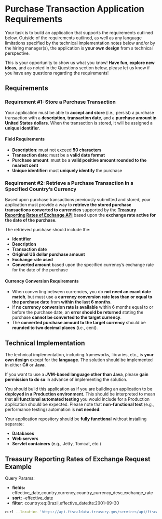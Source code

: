 # Purchase Transaction Application Requirements

Your task is to build an application that supports the requirements outlined below. Outside of the requirements outlined, as well as any language limitations specified by the technical implementation notes below and/or by the hiring manager(s), the application is **your own design** from a technical perspective.

This is your opportunity to show us what you know! **Have fun, explore new ideas**, and as noted in the Questions section below, please let us know if you have any questions regarding the requirements!

## Requirements

### Requirement #1: Store a Purchase Transaction

Your application must be able to **accept and store** (i.e., persist) a purchase transaction with a **description**, **transaction date**, and a **purchase amount in United States dollars**. When the transaction is stored, it will be assigned a **unique identifier**.

#### Field Requirements
- **Description**: must not exceed **50 characters**
- **Transaction date**: must be a **valid date format**
- **Purchase amount**: must be a **valid positive amount rounded to the nearest cent**
- **Unique identifier**: must **uniquely identify** the purchase

### Requirement #2: Retrieve a Purchase Transaction in a Specified Country’s Currency

Based upon purchase transactions previously submitted and stored, your application must provide a way to **retrieve the stored purchase transactions converted to currencies** supported by the **[Treasury Reporting Rates of Exchange API](https://fiscaldata.treasury.gov/datasets/treasury-reporting-rates-exchange/treasury-reporting-rates-of-exchange)** based upon the **exchange rate active for the date of the purchase**.

The retrieved purchase should include the:
- **Identifier**
- **Description**
- **Transaction date**
- **Original US dollar purchase amount**
- **Exchange rate used**
- **Converted amount** based upon the specified currency’s exchange rate for the date of the purchase

#### Currency Conversion Requirements
- When converting between currencies, you do **not need an exact date match**, but must use a **currency conversion rate less than or equal to the purchase date** from **within the last 6 months**.
- If **no currency conversion rate is available** within 6 months equal to or before the purchase date, an **error should be returned** stating the purchase **cannot be converted to the target currency**.
- The **converted purchase amount to the target currency** should be **rounded to two decimal places** (i.e., cent).

## Technical Implementation

The technical implementation, including frameworks, libraries, etc., is **your own design** except for the **language**. The solution should be implemented in either **C#** or **Java**.

If you want to use a **JVM-based language other than Java**, please **gain permission to do so** in advance of implementing the solution.

You should build this application as if you are building an application to be **deployed in a Production environment**. This should be interpreted to mean that **all functional automated testing** you would include for a Production application should be expected. Please note that **non-functional test** (e.g., performance testing) automation is **not needed**.

Your application repository should be **fully functional** without installing separate:
- **Databases**
- **Web servers**
- **Servlet containers** (e.g., Jetty, Tomcat, etc.)

## Treasury Reporting Rates of Exchange Request Example
Query Params:
- **fields:** effective_date,country,currency,country_currency_desc,exchange_rate
- **sort:** -effective_date
- **filter:** country:eq:Brazil,effective_date:lte:2001-09-30
```sh
curl --location 'https://api.fiscaldata.treasury.gov/services/api/fiscal_service/v1/accounting/od/rates_of_exchange?fields=effective_date%2Ccountry%2Ccurrency%2Ccountry_currency_desc%2Cexchange_rate&sort=-effective_date&filter=country%3Aeq%3ABrazil%2Ceffective_date%3Alte%3A2001-09-30'
```
